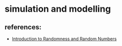 
# simulation and modelling

## references:

* [Introduction to Randomness and Random Numbers](https://www.random.org/randomness/)

